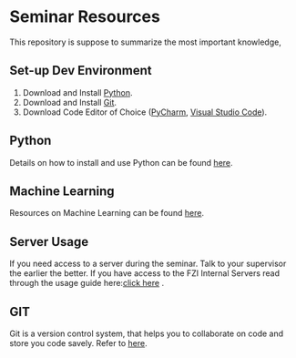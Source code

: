 # Seminar Resources

This repository is suppose to summarize the most important knowledge,



## Set-up Dev Environment 
1. Download and Install <a href='https://realpython.com/installing-python/'>Python</a>.
2. Download and Install <a href='https://education.github.com/git-cheat-sheet-education.pdf'>Git</a>.
3. Download Code Editor of Choice (<a href='https://www.jetbrains.com/de-de/pycharm/'>PyCharm</a>, <a href='https://code.visualstudio.com/'>Visual Studio Code</a>).

## Python 

Details on how to install and use Python can be found [here](Python.md).

## Machine Learning 
Resources on Machine Learning can be found [here](ML.md).

## Server Usage 
If you need access to a server during the seminar. Talk to your supervisor the earlier the better. 
If you have access to the FZI Internal Servers read through the usage guide here:[click here](Server.md) .

## GIT 

Git is a version control system, that helps you to collaborate on code and store you code savely. Refer to [here](Git.md).



